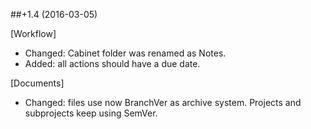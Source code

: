 ##+1.4 (2016-03-05)

[Workflow]
- Changed: Cabinet folder was renamed as Notes.
- Added: all actions should have a due date.

[Documents]
- Changed: files use now BranchVer as archive system. Projects and subprojects keep using SemVer. 
